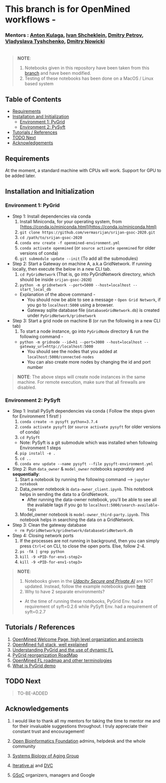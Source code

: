 # This branch is for OpenMined workflows - 

### Mentors : [Anton Kulaga](https://www.linkedin.com/in/antonkulaga/?originalSubdomain=ro), [Ivan Shcheklein](https://www.linkedin.com/in/shcheklein/), [Dmitry Petrov](https://www.linkedin.com/in/dmitryleopetrov/), [Vladyslava Tyshchenko](https://www.linkedin.com/in/vladyslava-tyshchenko-296742125/?originalSubdomain=ua), [Dmitry Nowicki]()<br/><br/>
> __NOTE__: 
> 1. Notebooks given in this repository have been taken from this [branch](https://github.com/OpenMined/PySyft/tree/master/examples/tutorials) and have been modified.
> 2. Testing of these notebooks has been done on a MacOS / Linux based system
## Table of Contents

- [Requirements](#requirements)
- [Installation and Initialization](#installation-and-initialization)
  * [Environment 1: PyGrid](#environment-1-pygrid)
  * [Environment 2: PySyft](#environment-2-pysyft)
- [Tutorials / References](#tutorials--references)
- [TODO Next](#todo-next)
- [Acknowledgements](#acknowledgements)

## Requirements

At the moment, a standard machine with CPUs will work. 
Support for GPU to be added later.

## Installation and Initialization
### Environment 1: PyGrid
- Step 1: Install dependencies via conda
    1. Install Miniconda, for your operating system, from [https://conda.io/miniconda.html](https://conda.io/miniconda.html)
    2. `git clone https://github.com/vermasrijan/srijan-gsoc-2020.git`
    3. `cd /path/to/srijan-gsoc-2020`
    4. `conda env create -f openmined-environment.yml`
    5. `conda activate openmined` (or `source activate openmined` for older versions of conda)
    6. `git submodule update --init` (To add all the submodules)
- Step 2: Start a Gateway on machine A, a.k.a GridNetwork. If running locally, then execute the below in a new CLI tab.
    1. `cd PyGridNetwork` (That is, go into PyGridNetwork directory, which should be inside `srijan-gsoc-2020`)
    2. ```python -m gridnetwork --port=5000 --host=localhost --start_local_db```
    - Explanation of the above command -  
        - You should now be able to see a message - `Open Grid Network`, if you go to `localhost:5000` using a browser.
        - Gateway sqlite database file (`databaseGridNetwork.db`) is created under `PyGridNetwork/gridnetwork`
- Step 3: Start a grid node on machine B (or run the following in a new CLI tab)
    1. To start a node instance, go into `PyGridNode` directory & run the following command - 
    - `python -m gridnode --id=h1 --port=3000 --host=localhost --gateway_url=http://localhost:5000`
        - You should see the nodes that you added at `localhost:5000/connected-nodes`
        - You can also create more nodes by changing the id and port number
> __NOTE__: The above steps will create node instances in the same machine. For remote execution, make sure that all firewalls are disabled.
    
### Environment 2: PySyft
- Step 1: Install PySyft dependencies via conda ( Follow the steps given for Environment 1 first! )
    1. `conda create -n pysyft python=3.7.4`
    2. `conda activate pysyft` (or `source activate pysyft` for older versions of conda)
    3. `cd PySyft`
    - Note: PySyft is a git submodule which was installed when following Environment 1 steps
    4. `pip install -e .`
    5. `cd ..`
    6. `conda env update --name pysyft --file pysyft-environment.yml`
- Step 2: Run `data_owner` & `model_owner` notebooks _separately_ and __sequentially__:
    1. Start a notebook by running the following command --> `jupyter notebook`
    2. Data_owner notebook is `data-owner_client.ipynb`. This notebook helps in sending the data to a GridNetwork.
        - After running the data-owner notebook, you'll be able to see all the available tags if you go to `localhost:5000/search-available-tags`
    3. Model_owner notebook is `model-owner_third-party.ipynb`. This notebook helps in searching the data on a GridNetwork.
- Step 3: Clean the gateway database
    - `rm PyGridNetwork/gridnetwork/databaseGridNetwork.db`
- Step 4: Closing network ports
    1. If the processes are not running in background, then you can simply press `Ctrl+C` on CLI, to close the open ports. Else, follow 2-4.
    2. `ps -fA | grep python`
    3. `kill -9 <PID-for-env1-step2>` 
    4. `kill -9 <PID-for-env1-step3>`   
    
> __NOTE__: 
> 1. Notebooks given in the [_Udacity Secure and Private AI_](https://www.udacity.com/course/secure-and-private-ai--ud185) are NOT updated. Instead, follow the example notebooks given [here](https://github.com/OpenMined/PySyft/tree/master/examples/tutorials)
> 2. Why to have 2 separate environments?
> - At the time of running these notebooks, PyGrid Env. had a requirement of syft=0.2.6 while PySyft Env. had a requirement of syft=0.2.7

## Tutorials / References
1. [OpenMined Welcome Page, high level organization and projects](https://github.com/OpenMined/OM-Welcome-Package)
2. [OpenMined full stack, well explained](https://www.youtube.com/watch?v=NJBBE_SN90A)<br/>
3. [Understanding PyGrid and the use of dynamic FL](https://github.com/OpenMined/Roadmap/blob/master/web_and_mobile_team/projects/dynamic_federated_learning.md)<br/>
4. [PyGrid reorganization RoadMap](https://github.com/OpenMined/Roadmap/blob/master/web_and_mobile_team/projects/common/pygrid_reorganization.md)<br/>
5. [OpenMined FL roadmap and other terminologies](https://github.com/OpenMined/Roadmap/blob/master/web_and_mobile_team/projects/federated_learning.md)
6. [What is PyGrid demo](https://blog.openmined.org/what-is-pygrid-demo/)

## TODO Next
> TO-BE-ADDED

## Acknowledgements
1. I would like to thank all my mentors for taking the time to mentor me and for their invaluable suggestions throughout. I truly appreciate their constant trust and encouragement!<br/>

2. [Open Bioinformatics Foundation](https://www.open-bio.org/) admins, helpdesk and the whole community <br/>

3. [Systems Biology of Aging Group](http://www.aging-research.group/) <br/>

4. [Iterative.ai](https://iterative.ai/) and [DVC](https://dvc.org/) <br/>

5. [GSoC](https://summerofcode.withgoogle.com/) organizers, managers and Google 